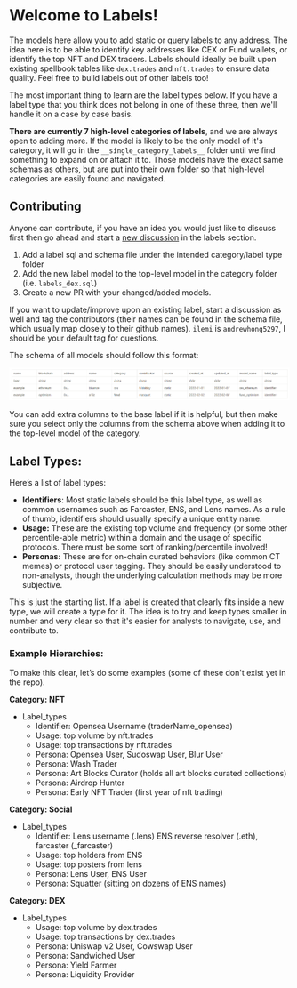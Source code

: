 # Welcome to Labels!

The models here allow you to add static or query labels to any address. The idea here is to be able to identify key addresses like CEX or Fund wallets, or identify the top NFT and DEX traders. Labels should ideally be built upon existing spellbook tables like `dex.trades` and `nft.trades` to ensure data quality. Feel free to build labels out of other labels too!

The most important thing to learn are the label types below. If you have a label type that you think does not belong in one of these three, then we'll handle it on a case by case basis. 

**There are currently 7 high-level categories of labels**, and we are always open to adding more. If the model is likely to be the only model of it's category, it will go in the `__single_category_labels__` folder until we find something to expand on or attach it to. Those models have the exact same schemas as others, but are put into their own folder so that high-level categories are easily found and navigated.

## Contributing

Anyone can contribute, if you have an idea you would just like to discuss first then go ahead and start a [new discussion](https://github.com/duneanalytics/spellbook/discussions/categories/labels-discussion) in the labels section.

1. Add a label sql and schema file under the intended category/label type folder
2. Add the new label model to the top-level model in the category folder (i.e. `labels_dex.sql`)
3. Create a new PR with your changed/added models.

If you want to update/improve upon an existing label, start a discussion as well and tag the contributors (their names can be found in the schema file, which usually map closely to their github names). `ilemi` is `andrewhong5297`, I should be your default tag for questions.

The schema of all models should follow this format: 

![alt text](https://github.com/duneanalytics/spellbook/blob/labels-relaunch-2023-final/models/labels/labels_schema.PNG)

You can add extra columns to the base label if it is helpful, but then make sure you select only the columns from the schema above when adding it to the top-level model of the category.

## Label Types:

Here’s a list of label types:

- **Identifiers**: Most static labels should be this label type, as well as common usernames such as Farcaster, ENS, and Lens names. As a rule of thumb, identifiers should usually specify a unique entity name.
- **Usage:** These are the existing top volume and frequency (or some other percentile-able metric) within a domain and the usage of specific protocols. There must be some sort of ranking/percentile involved!
- **Personas:** These are for on-chain curated behaviors (like common CT memes) or protocol user tagging. They should be easily understood to non-analysts, though the underlying calculation methods may be more subjective. 

This is just the starting list. If a label is created that clearly fits inside a new type, we will create a type for it. The idea is to try and keep types smaller in number and very clear so that it's easier for analysts to navigate, use, and contribute to.

### Example Hierarchies:

To make this clear, let’s do some examples (some of these don't exist yet in the repo).

**Category: NFT**

- Label_types
    - Identifier: Opensea Username (traderName_opensea)
    - Usage: top volume by nft.trades
    - Usage: top transactions by nft.trades
    - Persona: Opensea User, Sudoswap User, Blur User
    - Persona: Wash Trader
    - Persona: Art Blocks Curator (holds all art blocks curated collections)
    - Persona: Airdrop Hunter
    - Persona: Early NFT Trader (first year of nft trading)

**Category: Social**

- Label_types
    - Identifier: Lens username (.lens) ENS reverse resolver (.eth), farcaster (_farcaster)
    - Usage: top holders from ENS
    - Usage: top posters from lens
    - Persona: Lens User, ENS User
    - Persona: Squatter (sitting on dozens of ENS names)

**Category: DEX**

- Label_types
    - Usage: top volume by dex.trades
    - Usage: top transactions by dex.trades
    - Persona: Uniswap v2 User, Cowswap User
    - Persona: Sandwiched User
    - Persona: Yield Farmer
    - Persona: Liquidity Provider

